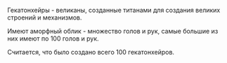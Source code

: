 Гекатонхейры - великаны, созданные титанами для создания великих строений и механизмов.

Имеют аморфный облик - множество голов и рук, самые большие из них имеют по 100 голов и рук.

Считается, что было создано всего 100 гекатонхейров.

